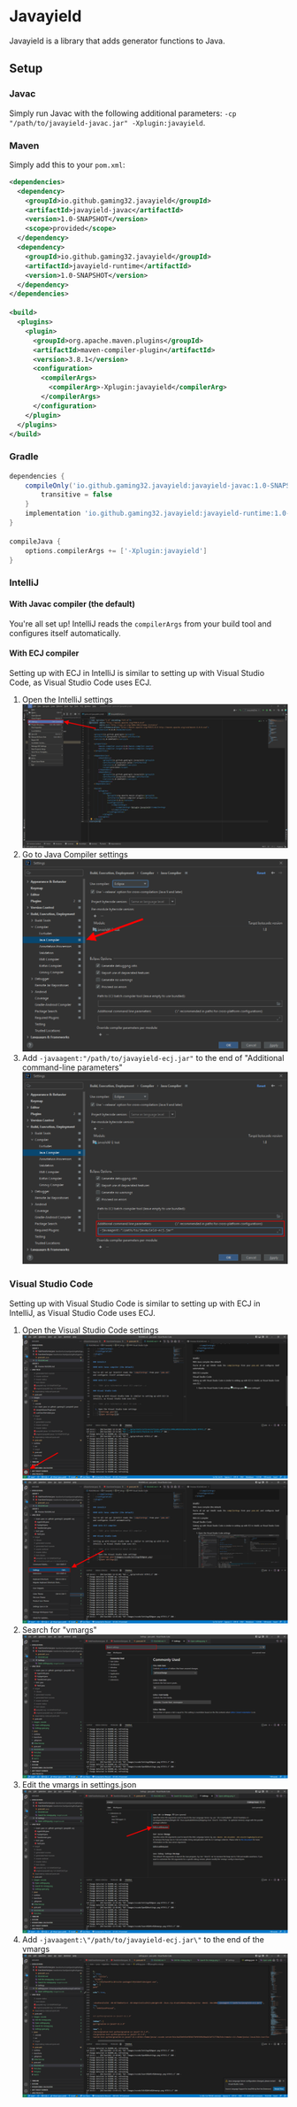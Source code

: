 # Javayield

Javayield is a library that adds generator functions to Java.

## Setup

### Javac

Simply run Javac with the following additional parameters: `-cp "/path/to/javayield-javac.jar" -Xplugin:javayield`.

### Maven

Simply add this to your `pom.xml`:

```xml
<dependencies>
  <dependency>
    <groupId>io.github.gaming32.javayield</groupId>
    <artifactId>javayield-javac</artifactId>
    <version>1.0-SNAPSHOT</version>
    <scope>provided</scope>
  </dependency>
  <dependency>
    <groupId>io.github.gaming32.javayield</groupId>
    <artifactId>javayield-runtime</artifactId>
    <version>1.0-SNAPSHOT</version>
  </dependency>
</dependencies>

<build>
  <plugins>
    <plugin>
      <groupId>org.apache.maven.plugins</groupId>
      <artifactId>maven-compiler-plugin</artifactId>
      <version>3.8.1</version>
      <configuration>
        <compilerArgs>
          <compilerArg>-Xplugin:javayield</compilerArg>
        </compilerArgs>
      </configuration>
    </plugin>
  </plugins>
</build>
```

### Gradle

```gradle
dependencies {
    compileOnly('io.github.gaming32.javayield:javayield-javac:1.0-SNAPSHOT') {
        transitive = false
    }
    implementation 'io.github.gaming32.javayield:javayield-runtime:1.0-SNAPSHOT'
}

compileJava {
    options.compilerArgs += ['-Xplugin:javayield']
}
```


### IntelliJ

#### With Javac compiler (the default)

You're all set up! IntelliJ reads the `compilerArgs` from your build tool and configures itself automatically.

#### With ECJ compiler

Setting up with ECJ in IntelliJ is similar to setting up with Visual Studio Code, as Visual Studio Code uses ECJ.

  1. Open the IntelliJ settings
     ![Open IntelliJ settings](images/intellij-ecj/Open%20IntelliJ%20settings.png)
  2. Go to Java Compiler settings
     ![Go to Java Compiler settings](images/intellij-ecj/Go%20to%20Java%20Compiler%20settings.png)
  3. Add `-javaagent:"/path/to/javayield-ecj.jar"` to the end of "Additional command-line parameters"
     ![Add the arg](images/intellij-ecj/Add%20the%20arg.png)

### Visual Studio Code

Setting up with Visual Studio Code is similar to setting up with ECJ in IntelliJ, as Visual Studio Code uses ECJ.

  1. Open the Visual Studio Code settings
     ![Settings gear](images/vscode/Settings%20gear.png)
     ![Open settings](images/vscode/Open%20settings.png)
  2. Search for "vmargs"
     ![Search for vmargs](images/vscode/Search%20for%20vmargs.png)
  3. Edit the vmargs in settings.json
     ![Edit the vmargs](images/vscode/Edit%20the%20vmargs.png)
  4. Add `-javaagent:\"/path/to/javayield-ecj.jar\"` to the end of the vmargs
     ![Add the vmarg](images/vscode/Add%20the%20vmarg.png)
